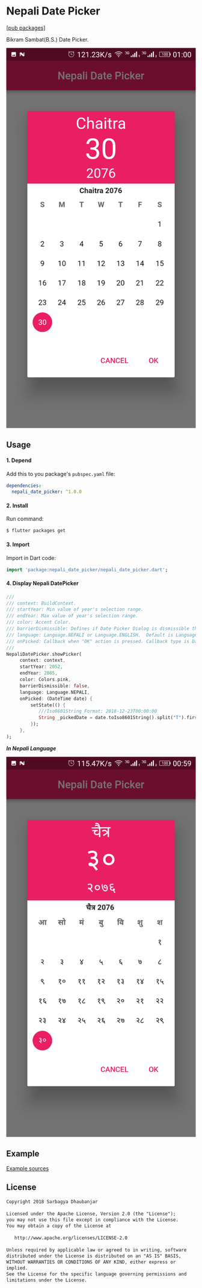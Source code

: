 # Nepali Date Picker

[[pub packages]](https://pub.dartlang.org/packages/nepali_date_picker)

Bikram Sambat(B.S.) Date Picker.

![](screenshot/english-portrait.png)

## Usage

#### 1\. Depend

Add this to you package's `pubspec.yaml` file:

```yaml
dependencies:
  nepali_date_picker: ^1.0.0
```

#### 2\. Install

Run command:

```bash
$ flutter packages get
```

#### 3\. Import

Import in Dart code:

```dart
import 'package:nepali_date_picker/nepali_date_picker.dart';
```

#### 4\. Display Nepali DatePicker

```dart
///
/// context: BuildContext.
/// startYear: Min value of year's selection range.
/// endYear: Max value of year's selection range.
/// color: Accent Color.
/// barrierDismissible: Defines if Date Picker Dialog is dismissible through barriers. Default is false.
/// language: Language.NEPALI or Language.ENGLISH.  Default is Language.ENGLISH.
/// onPicked: Callback when "OK" action is pressed. Callback type is DateTime.
///
NepaliDatePicker.showPicker(
     context: context,
     startYear: 2052,
     endYear: 2085,
     color: Colors.pink,
     barrierDismissible: false,
     language: Language.NEPALI,
     onPicked: (DateTime date) {
         setState(() {
            ///Iso8601String Format: 2018-12-23T00:00:00
            String _pickedDate = date.toIso8601String().split("T").first;
         });
     },
);
```

***In Nepali Language***

![](screenshot/nepali-portrait.png)

## Example

[Example sources](https://github.com/sarbagyastha/nepali-date-picker/tree/master/example)


## License

```
Copyright 2018 Sarbagya Dhaubanjar

Licensed under the Apache License, Version 2.0 (the "License");
you may not use this file except in compliance with the License.
You may obtain a copy of the License at

   http://www.apache.org/licenses/LICENSE-2.0

Unless required by applicable law or agreed to in writing, software
distributed under the License is distributed on an "AS IS" BASIS,
WITHOUT WARRANTIES OR CONDITIONS OF ANY KIND, either express or implied.
See the License for the specific language governing permissions and
limitations under the License.
```